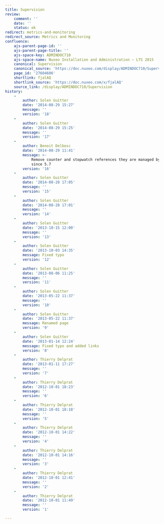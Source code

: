 ```yaml
---
title: Supervision
review:
    comment: ''
    date: ''
    status: ok
redirect: metrics-and-monitoring
redirect_source: Metrics and Monitoring
confluence:
    ajs-parent-page-id: ''
    ajs-parent-page-title: ''
    ajs-space-key: ADMINDOC710
    ajs-space-name: Nuxeo Installation and Administration — LTS 2015
    canonical: Supervision
    canonical_source: 'https://doc.nuxeo.com/display/ADMINDOC710/Supervision'
    page_id: '27604606'
    shortlink: fjalAQ
    shortlink_source: 'https://doc.nuxeo.com/x/fjalAQ'
    source_link: /display/ADMINDOC710/Supervision
history:
    - 
        author: Solen Guitter
        date: '2014-08-29 15:27'
        message: ''
        version: '18'
    - 
        author: Solen Guitter
        date: '2014-08-29 15:25'
        message: ''
        version: '17'
    - 
        author: Benoit Delbosc
        date: '2014-08-29 11:41'
        message: >-
            Remove counter and stopwatch references they are managed by metrics
            since 5.7
        version: '16'
    - 
        author: Solen Guitter
        date: '2014-08-28 17:05'
        message: ''
        version: '15'
    - 
        author: Solen Guitter
        date: '2014-08-28 17:01'
        message: ''
        version: '14'
    - 
        author: Solen Guitter
        date: '2013-10-15 12:00'
        message: ''
        version: '13'
    - 
        author: Solen Guitter
        date: '2013-10-03 14:35'
        message: Fixed typo
        version: '12'
    - 
        author: Solen Guitter
        date: '2013-08-06 11:25'
        message: ''
        version: '11'
    - 
        author: Solen Guitter
        date: '2013-05-22 11:37'
        message: ''
        version: '10'
    - 
        author: Solen Guitter
        date: '2013-05-22 11:37'
        message: Renamed page
        version: '9'
    - 
        author: Solen Guitter
        date: '2013-01-14 12:24'
        message: Fixed typo and added links
        version: '8'
    - 
        author: Thierry Delprat
        date: '2013-01-11 17:27'
        message: ''
        version: '7'
    - 
        author: Thierry Delprat
        date: '2012-10-01 18:23'
        message: ''
        version: '6'
    - 
        author: Thierry Delprat
        date: '2012-10-01 18:18'
        message: ''
        version: '5'
    - 
        author: Thierry Delprat
        date: '2012-10-01 14:22'
        message: ''
        version: '4'
    - 
        author: Thierry Delprat
        date: '2012-10-01 14:16'
        message: ''
        version: '3'
    - 
        author: Thierry Delprat
        date: '2012-10-01 12:41'
        message: ''
        version: '2'
    - 
        author: Thierry Delprat
        date: '2012-10-01 11:49'
        message: ''
        version: '1'

---
```

